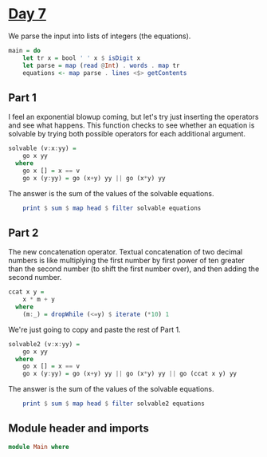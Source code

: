 # [Day 7](https://adventofcode.com/2024/day/7)

We parse the input into lists of integers (the equations).

```haskell top:3
main = do
    let tr x = bool ' ' x $ isDigit x
    let parse = map (read @Int) . words . map tr
    equations <- map parse . lines <$> getContents
```

## Part 1

I feel an exponential blowup coming, but let's try just inserting the operators
and see what happens. This function checks to see whether an equation is
solvable by trying both possible operators for each additional argument.

```haskell
solvable (v:x:yy) =
    go x yy
  where
    go x [] = x == v
    go x (y:yy) = go (x+y) yy || go (x*y) yy
```

The answer is the sum of the values of the solvable equations.

```haskell top:3
    print $ sum $ map head $ filter solvable equations
```

## Part 2

The new concatenation operator. Textual concatenation of two decimal numbers is
like multiplying the first number by first power of ten greater than the second
number (to shift the first number over), and then adding the second number.

```haskell
ccat x y =
    x * m + y
  where
    (m:_) = dropWhile (<=y) $ iterate (*10) 1
```

We're just going to copy and paste the rest of Part 1.

```haskell
solvable2 (v:x:yy) =
    go x yy
  where
    go x [] = x == v
    go x (y:yy) = go (x+y) yy || go (x*y) yy || go (ccat x y) yy
```

The answer is the sum of the values of the solvable equations.

```haskell top:3
    print $ sum $ map head $ filter solvable2 equations
```

## Module header and imports

```haskell top
module Main where
```
